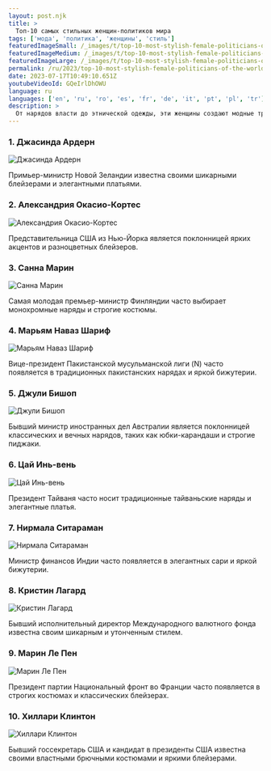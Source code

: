 ```yaml
---
layout: post.njk
title: >
  Топ-10 самых стильных женщин-политиков мира
tags: ['мода', 'политика', 'женщины', 'стиль']
featuredImageSmall: /_images/t/top-10-most-stylish-female-politicians-of-the-world-cover-ru-small.webp
featuredImageMedium: /_images/t/top-10-most-stylish-female-politicians-of-the-world-cover-ru-medium.webp
featuredImageLarge: /_images/t/top-10-most-stylish-female-politicians-of-the-world-cover-ru-large.webp
permalink: /ru/2023/top-10-most-stylish-female-politicians-of-the-world.html
date: 2023-07-17T10:49:10.651Z
youtubeVideoId: GQeIrlDhOWU
language: ru
languages: ['en', 'ru', 'ro', 'es', 'fr', 'de', 'it', 'pt', 'pl', 'tr']
description: >
  От нарядов власти до этнической одежды, эти женщины создают модные тренды в политической арене.
---
```


### 1. Джасинда Ардерн

![Джасинда Ардерн](/_images/2/20b60b1367e1d6a419ddc1e06aeebbb9-medium.webp)

Примьер-министр Новой Зеландии известна своими шикарными блейзерами и элегантными платьями.

### 2. Александрия Окасио-Кортес

![Александрия Окасио-Кортес](/_images/3/3293e3d9fb4ceab64e774968307db17d-medium.webp)

Представительница США из Нью-Йорка является поклонницей ярких акцентов и разноцветных блейзеров.

### 3. Санна Марин

![Санна Марин](/_images/c/c721348b289625ae829e0273bc3bf4e9-medium.webp)

Самая молодая премьер-министр Финляндии часто выбирает монохромные наряды и строгие костюмы.

### 4. Марьям Наваз Шариф

![Марьям Наваз Шариф](/_images/b/bfd46cbee1005c94f1bd7e529315c217-medium.webp)

Вице-президент Пакистанской мусульманской лиги (N) часто появляется в традиционных пакистанских нарядах и яркой бижутерии.

### 5. Джули Бишоп

![Джули Бишоп](/_images/5/548be7ed26b0f0d906124a44872391c2-medium.webp)

Бывший министр иностранных дел Австралии является поклонницей классических и вечных нарядов, таких как юбки-карандаши и строгие пиджаки.

### 6. Цай Инь-вень

![Цай Инь-вень](/_images/7/7761c579ef8f9fd27fdb4e6eed2c0dea-medium.webp)

Президент Тайваня часто носит традиционные тайваньские наряды и элегантные платья.

### 7. Нирмала Ситараман

![Нирмала Ситараман](/_images/7/707f9d6b085fd2980bc5f07c8722969a-medium.webp)

Министр финансов Индии часто появляется в элегантных сари и яркой бижутерии.

### 8. Кристин Лагард

![Кристин Лагард](/_images/1/1626b52b9bf08218826d2497d1c2ea56-medium.webp)

Бывший исполнительный директор Международного валютного фонда известна своим шикарным и утонченным стилем.

### 9. Марин Ле Пен

![Марин Ле Пен](/_images/7/7381deb53fcffb206eda999de2153adb-medium.webp)

Президент партии Национальный фронт во Франции часто появляется в строгих костюмах и классических блейзерах.

### 10. Хиллари Клинтон

![Хиллари Клинтон](/_images/2/250833bd6c3cb5def156a6126d544e43-medium.webp)

Бывший госсекретарь США и кандидат в президенты США известна своими властными брючными костюмами и яркими блейзерами.

